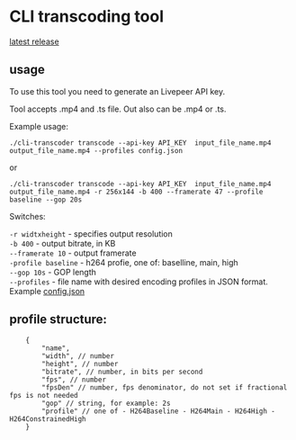 # CLI transcoding tool

[latest release](https://github.com/livepeer/cli-transcoder/releases/latest)

## usage

To use this tool you need to generate an Livepeer API key.

Tool accepts .mp4 and .ts file. Out also can be .mp4 or .ts.

Example usage:

`./cli-transcoder transcode --api-key API_KEY  input_file_name.mp4 output_file_name.mp4 --profiles config.json`

or

`./cli-transcoder transcode --api-key API_KEY  input_file_name.mp4 output_file_name.mp4 -r 256x144 -b 400 --framerate 47 --profile baseline --gop 20s`


Switches:

`-r widtxheight` - specifies output resolution  
`-b 400` - output bitrate, in KB  
`--framerate 10` - output framerate  
`-profile baseline` - h264 profie, one of: baselline, main, high  
`--gop 10s` - GOP length  
`--profiles` - file name with desired encoding profiles in JSON format. Example [config.json](config.json)

## profile structure:

```jsonc
	{
		"name",
		"width", // number
		"height", // number
		"bitrate", // number, in bits per second
		"fps", // number
		"fpsDen" // number, fps denominator, do not set if fractional fps is not needed
		"gop" // string, for example: 2s
		"profile" // one of - H264Baseline - H264Main - H264High - H264ConstrainedHigh
	}
```

